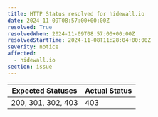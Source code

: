 ```yaml
---
title: HTTP Status resolved for hidewall.io
date: 2024-11-09T08:57:00+00:00Z
resolved: True
resolvedWhen: 2024-11-09T08:57:00+00:00Z
resolvedStartTime: 2024-11-08T11:28:04+00:00Z
severity: notice
affected:
  - hidewall.io
section: issue
---
```


| Expected Statuses | Actual Status  |
|-------------------|----------------|
| 200, 301, 302, 403 | 403 |

